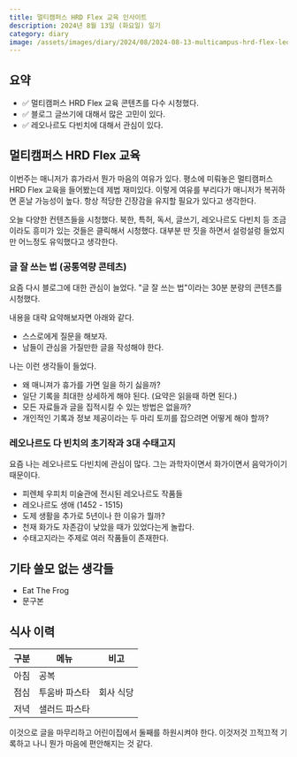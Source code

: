 ```yaml
---
title: 멀티캠퍼스 HRD Flex 교육 인사이트
description: 2024년 8월 13일 (화요일) 일기
category: diary
image: /assets/images/diary/2024/08/2024-08-13-multicampus-hrd-flex-leonardo.png
---
```


요약
---
- ✅ 멀티캠퍼스 HRD Flex 교육 콘텐츠를 다수 시청했다. 
- ✅ 블로그 글쓰기에 대해서 많은 고민이 있다. 
- ✅ 레오나르도 다빈치에 대해서 관심이 있다. 


멀티캠퍼스 HRD Flex 교육
---

이번주는 매니저가 휴가라서 뭔가 마음의 여유가 있다. 
평소에 미뤄놓은 멀티캠퍼스 HRD Flex 교육을 들어봤는데 제법 재미있다. 
이렇게 여유를 부리다가 매니저가 복귀하면 혼날 가능성이 높다. 
항상 적당한 긴장감을 유지할 필요가 있다고 생각한다. 

오늘 다양한 컨텐츠들을 시청했다. 
북한, 특허, 독서, 글쓰기, 레오나르도 다빈치 등 
조금이라도 흥미가 있는 것들은 클릭해서 시청했다. 
대부분 딴 짓을 하면서 설렁설렁 들었지만 어느정도 유익했다고 생각한다. 


### 글 잘 쓰는 법 (공통역량 콘테츠)

요즘 다시 블로그에 대한 관심이 늘었다. 
"글 잘 쓰는 법"이라는 30분 분량의 콘텐츠를 시청했다. 

내용을 대략 요약해보자면 아래와 같다. 

- 스스로에게 질문을 해보자.
- 남들이 관심을 가질만한 글을 작성해야 한다.

나는 이런 생각들이 들었다. 

- 왜 매니져가 휴가를 가면 일을 하기 싫을까? 
- 일단 기록을 최대한 상세하게 해야 된다. (요약은 읽을때 하면 된다.)
- 모든 자료들과 글을 집적시킬 수 있는 방법은 없을까? 
- 개인적인 기록과 정보 제공이라는 두 마리 토끼를 잡으려면 어떻게 해야 할까?

### 레오나르도 다 빈치의 초기작과 3대 수태고지

요즘 나는 레오나르도 다빈치에 관심이 많다. 
그는 과학자이면서 화가이면서 음악가이기 때문이다. 

- 피렌체 우피치 미술관에 전시된 레오나르도 작품들
- 레오나르도 생애 (1452 - 1515)
- 도제 생활을 추가로 5년이나 한 이유가 뭘까?
- 천재 화가도 자존감이 낮았을 때가 있었다는게 놀랍다.
- 수태고지라는 주제로 여러 작품들이 존재한다. 


기타 쓸모 없는 생각들
---

- Eat The Frog
- 문구본


식사 이력
---

|구분|메뉴|비고|
|---|---|---|
|아침|공복|  |
|점심|투움바 파스타|회사 식당|
|저녁|샐러드 파스타|   |

이것으로 글을 마무리하고 어린이집에서 둘째를 하원시켜야 한다. 
이것저것 끄적끄적 기록하고 나니 뭔가 마음에 편안해지는 것 같다. 
